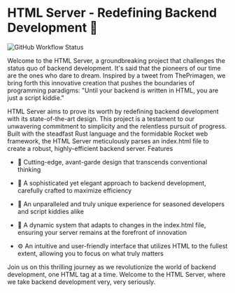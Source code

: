 # HTML Server - Redefining Backend Development 🧐

![GitHub Workflow Status](https://img.shields.io/github/actions/workflow/status/ahmed-masud/html-server/on-update.yml?style=for-the-badge)



Welcome to the HTML Server, a groundbreaking project that challenges the status quo of backend development. It's said that the pioneers of our time are the ones who dare to dream. Inspired by a tweet from ThePrimagen, we bring forth this innovative creation that pushes the boundaries of programming paradigms: "Until your backend is written in HTML, you are just a script kiddie."

HTML Server aims to prove its worth by redefining backend development with its state-of-the-art design. This project is a testament to our unwavering commitment to simplicity and the relentless pursuit of progress. Built with the steadfast Rust language and the formidable Rocket web framework, the HTML Server meticulously parses an index.html file to create a robust, highly-efficient backend server.
Features

* 🚀 Cutting-edge, avant-garde design that transcends conventional thinking

* 🧠 A sophisticated yet elegant approach to backend development, carefully crafted to maximize efficiency

* 💼 An unparalleled and truly unique experience for seasoned developers and script kiddies alike

* 🌟 A dynamic system that adapts to changes in the index.html file, ensuring your server remains at the forefront of innovation

* ⚙️ An intuitive and user-friendly interface that utilizes HTML to the fullest extent, allowing you to focus on what truly matters

Join us on this thrilling journey as we revolutionize the world of backend development, one HTML tag at a time. Welcome to the HTML Server, where we take backend development very, very seriously.
